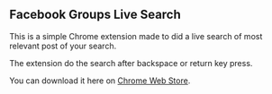 <h2 id="facebook-groups-live-search">Facebook Groups Live Search</h2>

<p>This is a simple Chrome extension made to did a live search of most relevant post of your search.</p>

<p>The extension do the search after backspace or return key press.</p>

<p>You can download it here on <a href="https://chrome.google.com/webstore/detail/facebook-groups-live-sear/aphdbfipjfgkcddjjbkhiaofgaenabjg">Chrome Web Store</a>.</p>
